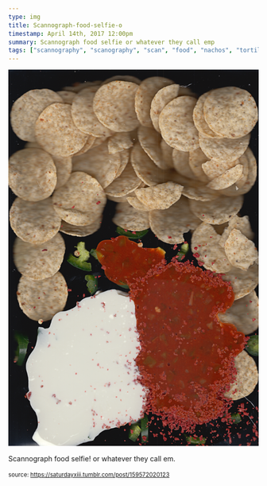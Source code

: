 ```yaml
---
type: img
title: Scannograph-food-selfie-o
timestamp: April 14th, 2017 12:00pm
summary: Scannograph food selfie or whatever they call emp 
tags: ["scannography", "scanography", "scan", "food", "nachos", "tortilla", "chips", "salsa", "edible", "photography"]
---
```

<img src="../media/159572020123.png"/>
                                                                                          
Scannograph food selfie! or whatever they call em.
 
                                    
                
                
                
                
                                
<small>source: https://saturdayxiii.tumblr.com/post/159572020123</small>